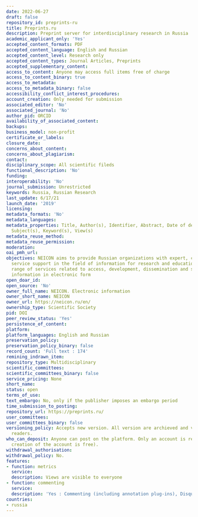```yaml
---
date: 2022-06-27
draft: false
repository_id: preprints-ru
title: Preprints.ru
description: Preprint server for interdisciplinary research in Russia
academic_applicant_only: 'Yes'
accepted_content_formats: PDF
accepted_content_language: English and Russian
accepted_content_level: Research only
accepted_content_types: Journal Articles, Preprints
accepted_supplementary_content:
access_to_content: Anyone may access full items free of charge
access_to_content_binary: true
access_to_metadata:
access_to_metadata_binary: false
accessibility_conflict_interest_procedures:
account_creation: Only needed for submission
associated_editor: 'No'
associated_journal: 'No'
author_pid: ORCID
availability_of_associated_content:
backups:
business_model: non-profit
certificate_or_labels:
closure_date:
concerns_about_content:
concerns_about_plagiarism:
contact:
disciplinary_scope: All scientific fileds
functional_description: 'No'
funding:
interoperability: 'No'
journal_submission: Unrestricted
keywords: Russia, Russian Research
last_update: 6/17/21
launch_date: '2019'
licensing:
metadata_formats: 'No'
metadata_languages:
metadata_properties: Title, Author(s), Identifier, Abstract, Date of deposited, Version,
  Subject(s), Keyword(s), View(s)
metadata_reuse_method:
metadata_reuse_permission:
moderation:
oai_pmh_url:
objectives: NEICON aims to provide Russian organizations with expert, consulting and
  service support in the field of information for research and education and a full
  range of services related to access, development, dissemination and storage of scholarly
  information in electronic form
open_doar_id:
open_source: 'No'
owner_full_name: NEICON. Electronic information
owner_short_name: NEICON
owner_url: https://neicon.ru/en/
ownership_type: Scientific Society
pid: DOI
peer_review_status: 'Yes'
persistence_of_content:
platform:
platform_languages: English and Russian
preservation_policy:
preservation_policy_binary: false
record_count: 'Full text : 174'
remining_indrawn_item:
repository_type: Multidisciplinary
scientific_committees:
scientific_committees_binary: false
service_pricing: None
short_name:
status: open
terms_of_use:
text_embargo: No, only if the publisher imposes an embargo period
time_submission_to_posting:
repository_url: https://preprints.ru/
user_committees:
user_committees_binary: false
versioning_policy: Accepts new version. All version are archieved and visible for
  readers.
who_can_deposit: Anyone can post on the platform. Only an account is required ( The
  creation of the account is free).
withdrawal_authorisation:
withdrawal_policy: No.
features:
- function: metrics
  service:
  description: Views are visible to everyone
- function: commenting
  service:
  description: 'Yes : Commenting (including annotation plug-ins), Disqus'
countries:
- russia
---
```



